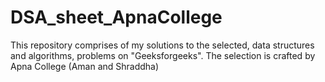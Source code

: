 # DSA_sheet_ApnaCollege
This repository comprises of my solutions to the selected, data structures and algorithms, problems on "Geeksforgeeks". The selection is crafted  by Apna College (Aman and Shraddha)
